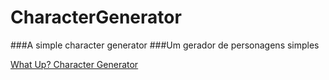 # CharacterGenerator
###A simple character generator
###Um gerador de personagens simples

[What Up? Character Generator](https://natalhando.github.io/CharacterGenerator/)
